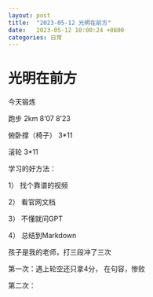 ```yaml
---
layout: post
title:  "2023-05-12 光明在前方"
date:   2023-05-12 10:00:24 +0800
categories: 日常
---
```


# 光明在前方



今天锻炼

跑步  2km   8‘07    8’23

俯卧撑（椅子）  3*11

滚轮  3*11



学习的好方法： 

1） 找个靠谱的视频

2） 看官网文档

3） 不懂就问GPT

4） 总结到Markdown



孩子是我的老师，打三段冲了三次

第一次：遇上轮空还只拿4分， 在句容，惨败

第二次：

